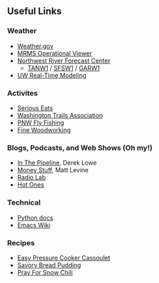 ## Useful Links

### Weather

* [Weather.gov](https://weather.gov)
* [MRMS Operational Viewer](https://mrms.nssl.noaa.gov/qvs/product_viewer/)
* [Northwest River Forecast Center](https://www.nwrfc.noaa.gov/rfc/)
  * [TANW1](https://www.nwrfc.noaa.gov/river/station/flowplot/flowplot.cgi?lid=TANW1) / [SFSW1](https://www.nwrfc.noaa.gov/river/station/flowplot/flowplot.cgi?SFSW1) / [GARW1](https://www.nwrfc.noaa.gov/river/station/flowplot/flowplot.cgi?lid=GARW1)
* [UW Real-Time Modeling](https://a.atmos.washington.edu/mm5rt/)

### Activites

* [Serious Eats](https://seriouseats.com/)
* [Washington Trails Association](https://wta.org/)
* [PNW Fly Fishing](https://pnwflyfishing.com/forum/)
* [Fine Woodworking](https://www.finewoodworking.com)

### Blogs, Podcasts, and Web Shows (Oh my!)

* [In The Pipeline](https://www.science.org/blogs/pipeline), Derek Lowe
* [Money Stuff](https://www.bloomberg.com/opinion/authors/ARbTQlRLRjE/matthew-s-levine?sref=1kJVNqnU), Matt Levine
* [Radio Lab](https://radiolab.org)
* [Hot Ones](https://heatonist.com/pages/hot-ones-episodes)

### Technical

* [Python docs](https://docs.python.org)
* [Emacs Wiki](https://www.emacswiki.org)

### Recipes

* [Easy Pressure Cooker Cassoulet](recipes/electric-pressure-cooker-cassoulet.html)
* [Savory Bread Pudding](recipes/savory-bread-pudding.html)
* [Pray For Snow Chili](recipes/pray-for-snow-chili.html)
